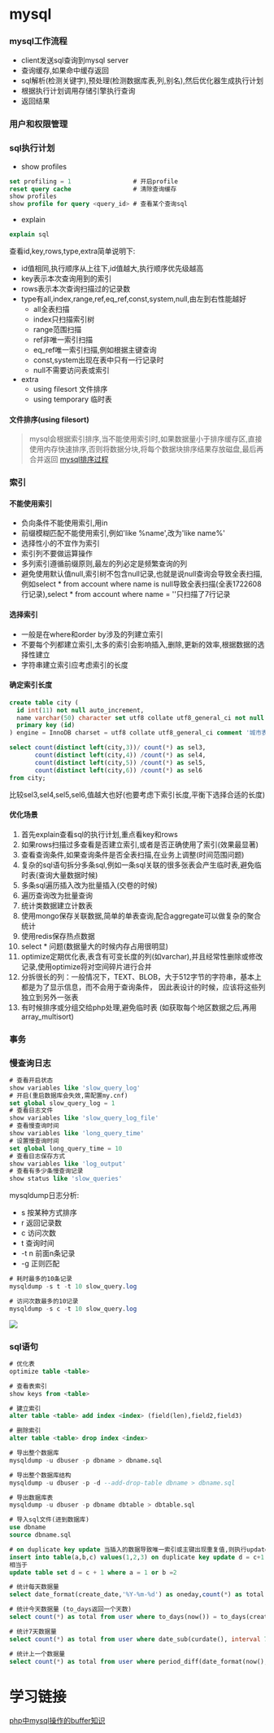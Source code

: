 # mysql
### mysql工作流程
- client发送sql查询到mysql server
- 查询缓存,如果命中缓存返回
- sql解析(检测关键字),预处理(检测数据库表,列,别名),然后优化器生成执行计划
- 根据执行计划调用存储引擎执行查询
- 返回结果

### 用户和权限管理


### sql执行计划
- show profiles
```sql
set profiling = 1                 # 开启profile
reset query cache                 # 清除查询缓存
show profiles
show profile for query <query_id> # 查看某个查询sql
```
- explain
```sql
explain sql
```
查看id,key,rows,type,extra简单说明下:
- id值相同,执行顺序从上往下,id值越大,执行顺序优先级越高
- key表示本次查询用到的索引
- rows表示本次查询扫描过的记录数
- type有all,index,range,ref,eq_ref,const,system,null,由左到右性能越好
    - all全表扫描
    - index只扫描索引树
    - range范围扫描
    - ref非唯一索引扫描
    - eq_ref唯一索引扫描,例如根据主键查询
    - const,system出现在表中只有一行记录时
    - null不需要访问表或索引
- extra
    - using filesort 文件排序
    - using temporary 临时表
    
#### 文件排序(using filesort)
> mysql会根据索引排序,当不能使用索引时,如果数据量小于排序缓存区,直接使用内存快速排序,否则将数据分块,将每个数据块排序结果存放磁盘,最后再合并返回
[mysql排序过程](http://note.youdao.com/noteshare?id=5fff060484622be57c2714e6ed60c7a2)

### 索引
#### 不能使用索引
- 负向条件不能使用索引,用in
- 前缀模糊匹配不能使用索引,例如'like %name',改为'like name%'
- 选择性小的不宜作为索引
- 索引列不要做运算操作
- 多列索引遵循前缀原则,最左的列必定是频繁查询的列
- 避免使用默认值null,索引树不包含null记录,也就是说null查询会导致全表扫描,例如select * from account where name is null导致全表扫描(全表1722608行记录),select * from account where name = ''只扫描了7行记录

#### 选择索引
- 一般是在where和order by涉及的列建立索引
- 不要每个列都建立索引,太多的索引会影响插入,删除,更新的效率,根据数据的选择性建立
- 字符串建立索引应考虑索引的长度

#### 确定索引长度
```sql
create table city (
  id int(11) not null auto_increment,
  name varchar(50) character set utf8 collate utf8_general_ci not null comment '城市名',
  primary key (id)
) engine = InnoDB charset = utf8 collate utf8_general_ci comment '城市表';

select count(distinct left(city,3))/ count(*) as sel3,
	   count(distinct left(city,4)) /count(*) as sel4,
	   count(distinct left(city,5)) /count(*) as sel5,
	   count(distinct left(city,6)) /count(*) as sel6
from city;
```
比较sel3,sel4,sel5,sel6,值越大也好(也要考虑下索引长度,平衡下选择合适的长度)

#### 优化场景
1. 首先explain查看sql的执行计划,重点看key和rows
2. 如果rows扫描过多查看是否建立索引,或者是否正确使用了索引(效果最显著)
3. 查看查询条件,如果查询条件是否全表扫描,在业务上调整(时间范围问题)
4. 复杂的sql语句拆分多条sql,例如一条sql关联的很多张表会产生临时表,避免临时表(查询大量数据时候)
5. 多条sql遍历插入改为批量插入(交卷的时候)
6. 遍历查询改为批量查询
7. 统计类数据建立计数表
8. 使用mongo保存关联数据,简单的单表查询,配合aggregate可以做复杂的聚合统计
9. 使用redis保存热点数据
10. select * 问题(数据量大的时候内存占用很明显)
11. optimize定期优化表,表含有可变长度的列(如varchar),并且经常性删除或修改记录,使用optimize将对空间碎片进行合并
12. 分拆很长的列：一般情况下，TEXT、BLOB，大于512字节的字符串，基本上都是为了显示信息，而不会用于查询条件， 因此表设计的时候，应该将这些列独立到另外一张表
13. 有时候排序或分组交给php处理,避免临时表 (如获取每个地区数据之后,再用array_multisort)

### 事务

### 慢查询日志
```sql
# 查看开启状态
show variables like 'slow_query_log'
# 开启(重启数据库会失效,需配置my.cnf)
set global slow_query_log = 1
# 查看日志文件
show variables like 'slow_query_log_file'
# 查看慢查询时间
show variables like 'long_query_time'
# 设置慢查询时间
set global long_query_time = 10
# 查看日志保存方式
show variables like 'log_output'
# 查看有多少条慢查询记录
show status like 'slow_queries'
```
mysqldump日志分析:
- s 按某种方式排序
- r 返回记录数
- c 访问次数
- t 查询时间
- -t n 前面n条记录
- -g 正则匹配
```sql
# 耗时最多的10条记录
mysqldump -s t -t 10 slow_query.log

# 访问次数最多的10记录
mysqldump -s c -t 10 slow_query.log
```
![](../images/slow_query.png)

### sql语句
```sql
# 优化表
optimize table <table>

# 查看表索引
show keys from <table>

# 建立索引
alter table <table> add index <index> (field(len),field2,field3)

# 删除索引
alter table <table> drop index <index>

# 导出整个数据库
mysqldump -u dbuser -p dbname > dbname.sql

# 导出整个数据库结构
mysqldump -u dbuser -p -d --add-drop-table dbname > dbname.sql

# 导出数据库表
mysqldump -u dbuser -p dbname dbtable > dbtable.sql

# 导入sql文件(进到数据库)
use dbname
source dbname.sql

# on duplicate key update 当插入的数据导致唯一索引或主键出现重复值,则执行update,否则执行insert
insert into table(a,b,c) values(1,2,3) on duplicate key update d = c+1
相当于
update table set d = c + 1 where a = 1 or b =2

# 统计每天数据量
select date_format(create_date,'%Y-%m-%d') as oneday,count(*) as total from user group by oneday;

# 统计今天数据量 (to_days返回一个天数)
select count(*) as total from user where to_days(now()) = to_days(create_date)

# 统计7天数据量
select count(*) as total from user where date_sub(curdate(), interval 7 day) < date(create_date)

# 统计上一个数据量
select count(*) as total from user where period_diff(date_format(now(),'%Y-%m'), date_format(create_date, '%Y-%m')) = 1
```

# 学习链接
[php中mysql操作的buffer知识](http://www.cnblogs.com/yjf512/p/3431481.html)